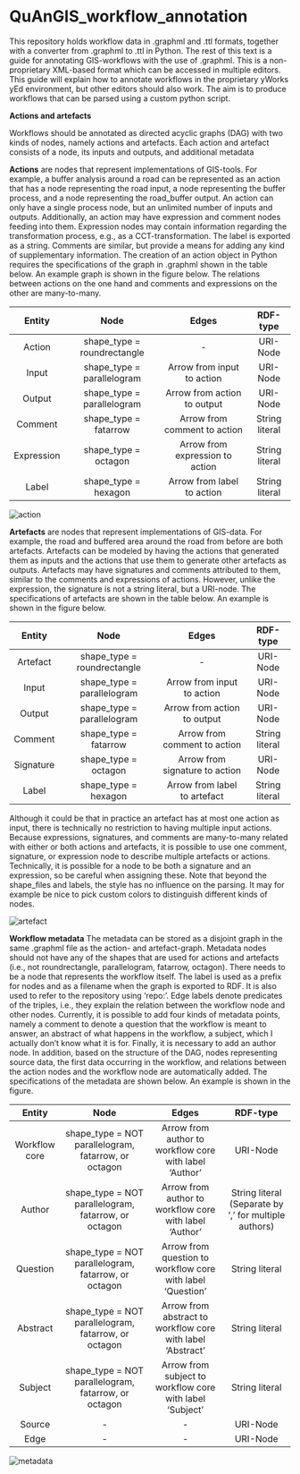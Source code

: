 # QuAnGIS_workflow_annotation
This repository holds workflow data in .graphml and .ttl formats, together with a converter from .graphml to .ttl in Python. The rest of this text is a guide for annotating GIS-workflows with the use of .graphml. This is a non-proprietary XML-based format which can be accessed in multiple editors. This guide will explain how to annotate workflows in the proprietary yWorks yEd environment, but other editors should also work. The aim is to produce workflows that can be parsed using a custom python script.

**Actions and artefacts**

Workflows should be annotated as directed acyclic graphs (DAG) with two kinds of nodes, namely actions and artefacts. Each action and artefact consists of a node, its inputs and outputs, and additional metadata 

**Actions** are nodes that represent implementations of GIS-tools. For example, a buffer analysis around a road can be represented as an action that has a node representing the road input, a node representing the buffer process, and a node representing the road_buffer output. An action can only have a single process node, but an unlimited number of inputs and outputs. Additionally, an action may have expression and comment nodes feeding into them. Expression nodes may contain information regarding the transformation process, e.g., as a CCT-transformation. The label is exported as a string. Comments are similar, but provide a means for adding any kind of supplementary information. The creation of an action object in Python requires the specifications of the graph in .graphml shown in the table below. An example graph is shown in the figure below. The relations between actions on the one hand and comments and expressions on the other are many-to-many.

|       Entity      |                 Node               |                  Edges                 |        RDF-type       |
|:-----------------:|:----------------------------------:|:--------------------------------------:|:---------------------:|
|       Action      |     shape_type = roundrectangle    |                    -                   |        URI-Node       |
|        Input      |     shape_type = parallelogram     |        Arrow from input to action      |        URI-Node       |
|       Output      |     shape_type = parallelogram     |       Arrow from action to output      |        URI-Node       |
|       Comment     |     shape_type = fatarrow          |       Arrow from comment to action     |     String literal    |
|     Expression    |     shape_type = octagon           |     Arrow from expression to action    |     String literal    |
|        Label      |     shape_type = hexagon           |        Arrow from label to action      |     String literal    |

![action](https://user-images.githubusercontent.com/69631470/220700432-24f84f5f-77f7-4cb5-bd4b-eba5d29a030c.png)

**Artefacts** are nodes that represent implementations of GIS-data. For example, the road and buffered area around the road from before are both artefacts. Artefacts can be modeled by having the actions that generated them as inputs and the actions that use them to generate other artefacts as outputs. Artefacts may have signatures and comments attributed to them, similar to the comments and expressions of actions. However, unlike the expression, the signature is not a string literal, but a URI-node. The specifications of artefacts are shown in the table below. An example is shown in the figure below.

|       Entity     |                 Node               |                  Edges                |        RDF-type       |
|:----------------:|:----------------------------------:|:-------------------------------------:|:---------------------:|
|      Artefact    |     shape_type = roundrectangle    |                    -                  |        URI-Node       |
|       Input      |     shape_type = parallelogram     |       Arrow from input to action      |        URI-Node       |
|       Output     |     shape_type = parallelogram     |       Arrow from action to output     |        URI-Node       |
|      Comment     |     shape_type = fatarrow          |      Arrow from comment to action     |     String literal    |
|     Signature    |     shape_type = octagon           |     Arrow from signature to action    |        URI-Node       |
|       Label      |     shape_type = hexagon           |      Arrow from label to artefact     |     String literal    |

Although it could be that in practice an artefact has at most one action as input, there is technically no restriction to having multiple input actions. Because expressions, signatures, and comments are many-to-many related with either or both actions and artefacts, it is possible to use one comment, signature, or expression node to describe multiple artefacts or actions. Technically, it is possible for a node to be both a signature and an expression, so be careful when assigning these. Note that beyond the shape_files and labels, the style has no influence on the parsing. It may for example be nice to pick custom colors to distinguish different kinds of nodes.

![artefact](https://user-images.githubusercontent.com/69631470/220700483-247d2ca0-a7e0-4208-b645-6e9bb92a1477.png)

**Workflow metadata**
The metadata can be stored as a disjoint graph in the same .graphml file as the action- and artefact-graph. Metadata nodes should not have any of the shapes that are used for actions and artefacts (i.e., not roundrectangle, parallelogram, fatarrow, octagon). There needs to be a node that represents the workflow itself. The label is used as a prefix for nodes and as a filename when the graph is exported to RDF. It is also used to refer to  the repository using ‘repo:’. Edge labels denote predicates of the triples, i.e., they explain the relation between the workflow node and other nodes. Currently, it is possible to add four kinds of metadata points, namely a comment to denote a question that the workflow is meant to answer, an abstract of what happens in the workflow, a subject, which I actually don’t know what it is for. Finally, it is necessary to add an author node. In addition, based on the structure of the DAG, nodes representing source data, the first data occurring in the workflow, and relations between the action nodes and the workflow node are automatically added. The specifications of the metadata are shown below. An example is shown in the figure.

|         Entity       |                              Node                             |                                 Edges                               |                            RDF-type                          |
|:--------------------:|:-------------------------------------------------------------:|:-------------------------------------------------------------------:|:------------------------------------------------------------:|
|     Workflow core    |     shape_type = NOT parallelogram, fatarrow, or   octagon    |        Arrow from author to workflow core with label ‘Author’       |                            URI-Node                          |
|         Author       |     shape_type = NOT parallelogram, fatarrow, or   octagon    |        Arrow from author to workflow core with label ‘Author’       |     String literal (Separate by ‘,’ for multiple authors)    |
|        Question      |     shape_type = NOT parallelogram, fatarrow, or   octagon    |     Arrow from question to workflow core with label   ‘Question’    |                         String literal                       |
|        Abstract      |     shape_type = NOT parallelogram, fatarrow, or   octagon    |     Arrow from abstract to workflow core with label   ‘Abstract’    |                         String literal                       |
|        Subject       |     shape_type = NOT parallelogram, fatarrow, or   octagon    |     Arrow from subject to workflow core with label     ‘Subject’    |                         String literal                       |
|         Source       |                                -                              |                                   -                                 |                            URI-Node                          |
|          Edge        |                                -                              |                                   -                                 |                            URI-Node                          |

![metadata](https://user-images.githubusercontent.com/69631470/220700585-41322cf7-9498-486f-9e9a-bab8f48dbf22.png)

